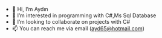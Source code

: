 - 👋 Hi, I’m Aydın
- 👀 I’m interested in programming with C#,Ms Sql Database
- 💞️ I’m looking to collaborate on projects with C#
- 📫 You can reach me via email (ayd65@hotmail.com)

<!---
AYD-DAG/AYD-DAG is a ✨ special ✨ repository because its `README.md` (this file) appears on your GitHub profile.
You can click the Preview link to take a look at your changes.
--->

